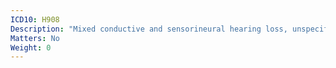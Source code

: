 ```yaml
---
ICD10: H908
Description: "Mixed conductive and sensorineural hearing loss, unspecified"
Matters: No
Weight: 0
---
```


